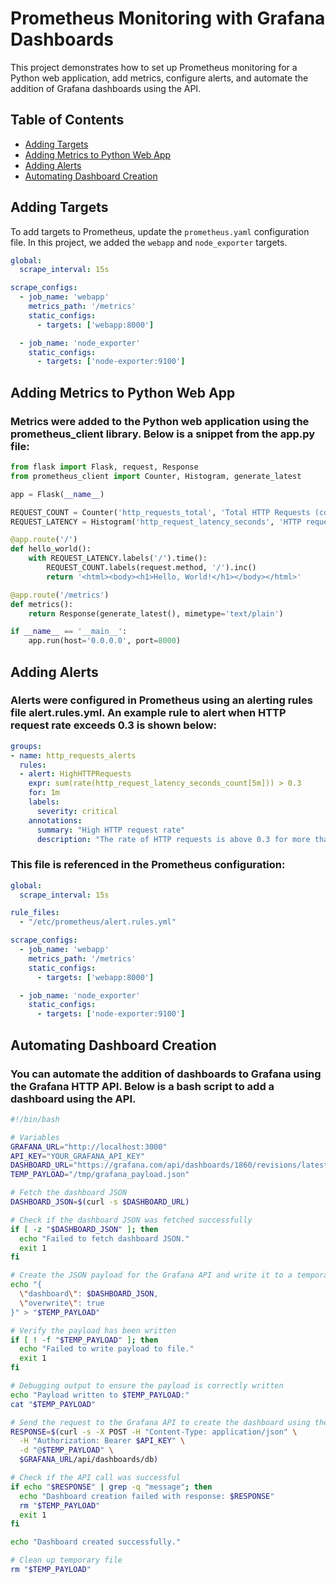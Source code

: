 # Prometheus Monitoring with Grafana Dashboards

This project demonstrates how to set up Prometheus monitoring for a Python web application, add metrics, configure alerts, and automate the addition of Grafana dashboards using the API.

## Table of Contents
- [Adding Targets](#adding-targets)
- [Adding Metrics to Python Web App](#adding-metrics-to-python-web-app)
- [Adding Alerts](#adding-alerts)
- [Automating Dashboard Creation](#automating-dashboard-creation)

## Adding Targets

To add targets to Prometheus, update the `prometheus.yaml` configuration file. In this project, we added the `webapp` and `node_exporter` targets.

```yaml
global:
  scrape_interval: 15s

scrape_configs:
  - job_name: 'webapp'
    metrics_path: '/metrics'
    static_configs:
      - targets: ['webapp:8000']

  - job_name: 'node_exporter'
    static_configs:
      - targets: ['node-exporter:9100']
```

## Adding Metrics to Python Web App
### Metrics were added to the Python web application using the prometheus_client library. Below is a snippet from the app.py file:

```python
from flask import Flask, request, Response
from prometheus_client import Counter, Histogram, generate_latest

app = Flask(__name__)

REQUEST_COUNT = Counter('http_requests_total', 'Total HTTP Requests (count)', ['method', 'endpoint'])
REQUEST_LATENCY = Histogram('http_request_latency_seconds', 'HTTP request latency (seconds)', ['endpoint'])

@app.route('/')
def hello_world():
    with REQUEST_LATENCY.labels('/').time():
        REQUEST_COUNT.labels(request.method, '/').inc()
        return '<html><body><h1>Hello, World!</h1></body></html>'

@app.route('/metrics')
def metrics():
    return Response(generate_latest(), mimetype='text/plain')

if __name__ == '__main__':
    app.run(host='0.0.0.0', port=8000)

```

## Adding Alerts 
### Alerts were configured in Prometheus using an alerting rules file alert.rules.yml. An example rule to alert when HTTP request rate exceeds 0.3 is shown below:

```yaml
groups:
- name: http_requests_alerts
  rules:
  - alert: HighHTTPRequests
    expr: sum(rate(http_request_latency_seconds_count[5m])) > 0.3
    for: 1m
    labels:
      severity: critical
    annotations:
      summary: "High HTTP request rate"
      description: "The rate of HTTP requests is above 0.3 for more than 1 minute."
```

### This file is referenced in the Prometheus configuration:
```yaml
global:
  scrape_interval: 15s

rule_files:
  - "/etc/prometheus/alert.rules.yml"

scrape_configs:
  - job_name: 'webapp'
    metrics_path: '/metrics'
    static_configs:
      - targets: ['webapp:8000']

  - job_name: 'node_exporter'
    static_configs:
      - targets: ['node-exporter:9100']
```

## Automating Dashboard Creation

### You can automate the addition of dashboards to Grafana using the Grafana HTTP API. Below is a bash script to add a dashboard using the API.

```bash
#!/bin/bash

# Variables
GRAFANA_URL="http://localhost:3000"
API_KEY="YOUR_GRAFANA_API_KEY"
DASHBOARD_URL="https://grafana.com/api/dashboards/1860/revisions/latest/download"
TEMP_PAYLOAD="/tmp/grafana_payload.json"

# Fetch the dashboard JSON
DASHBOARD_JSON=$(curl -s $DASHBOARD_URL)

# Check if the dashboard JSON was fetched successfully
if [ -z "$DASHBOARD_JSON" ]; then
  echo "Failed to fetch dashboard JSON."
  exit 1
fi

# Create the JSON payload for the Grafana API and write it to a temporary file
echo "{
  \"dashboard\": $DASHBOARD_JSON,
  \"overwrite\": true
}" > "$TEMP_PAYLOAD"

# Verify the payload has been written
if [ ! -f "$TEMP_PAYLOAD" ]; then
  echo "Failed to write payload to file."
  exit 1
fi

# Debugging output to ensure the payload is correctly written
echo "Payload written to $TEMP_PAYLOAD:"
cat "$TEMP_PAYLOAD"

# Send the request to the Grafana API to create the dashboard using the payload from the file
RESPONSE=$(curl -s -X POST -H "Content-Type: application/json" \
  -H "Authorization: Bearer $API_KEY" \
  -d "@$TEMP_PAYLOAD" \
  $GRAFANA_URL/api/dashboards/db)

# Check if the API call was successful
if echo "$RESPONSE" | grep -q "message"; then
  echo "Dashboard creation failed with response: $RESPONSE"
  rm "$TEMP_PAYLOAD"
  exit 1
fi

echo "Dashboard created successfully."

# Clean up temporary file
rm "$TEMP_PAYLOAD"
```